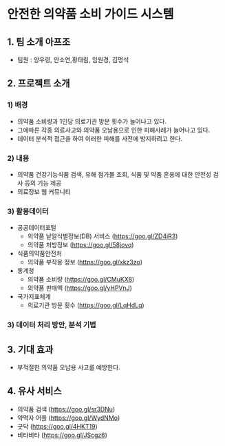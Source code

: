 ﻿# 안전한 의약품 소비 가이드 시스템
 
 ## 1. 팀 소개 아프조
 - 팀원 : 양우령, 안소연,황태림, 임원경, 김명석 

 ## 2. 프로젝트 소개
 ### 1) 배경
 - 의약품 소비량과 1인당 의료기관 방문 횟수가 늘어나고 있다. 
 - 그에따른 각종 의료사고와 의약품 오남용으로 인한 피해사례가 늘어나고 있다.
 - 데이터 분석적 접근을 하여 이러한 피해를 사전에 방지하려고 한다. 
 ### 2) 내용
 - 의약품 건강기능식품 검색, 유해 첨가물 조회, 식품 및 약품 혼용에 대한 안전성 검사 등의 기능 제공
 - 의료정보 웹 커뮤니티 
 ### 3) 활용데이터
 - 공공데이터포털 
   - 의약품 낱알식별정보(DB) 서비스 (https://goo.gl/ZD4jR3)
   - 의약품 처방정보 (https://goo.gl/58jovq)
 - 식품의약품안전처
   - 의약품 부작용 정보 (https://goo.gl/xkz3zo)
 - 통계청
   - 의약품 소비량 (https://goo.gl/CMuKX8)
   - 의약품 판매액 (https://goo.gl/yHPVnJ)
 - 국가지표체계
   - 의료기관 방문 횟수 (https://goo.gl/LqHdLq) 
  
 ### 3) 데이터 처리 방안, 분석 기법 
 
 ## 3. 기대 효과 
 - 부적절한 의약품 오남용 사고를 예방한다. 
 
 ## 4. 유사 서비스
 - 의약품 검색 (https://goo.gl/sr3DNu)
 - 약먹자 어플 (https://goo.gl/WydNMo)
 - 굿닥 (https://goo.gl/4HKT19)
 - 비타비타 (https://goo.gl/JScgz6)
 
